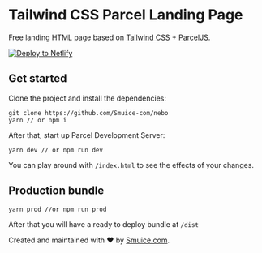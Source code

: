 # Tailwind CSS Parcel Landing Page

Free landing HTML page based on [Tailwind CSS](https://tailwindcss.com) + [ParcelJS](https://parceljs.org).

[![Deploy to Netlify](https://www.netlify.com/img/deploy/button.svg)](https://app.netlify.com/start/deploy?repository=https://github.com/Smuice-com/nebo)

## Get started

Clone the project and install the dependencies:

```
git clone https://github.com/Smuice-com/nebo
yarn // or npm i
```

After that, start up Parcel Development Server:

```
yarn dev // or npm run dev
```

You can play around with `/index.html` to see the effects of your changes.

## Production bundle

```
yarn prod //or npm run prod
```

After that you will have a ready to deploy bundle at `/dist`

Created and maintained with ❤️ by [Smuice.com](https://smuice.com).
